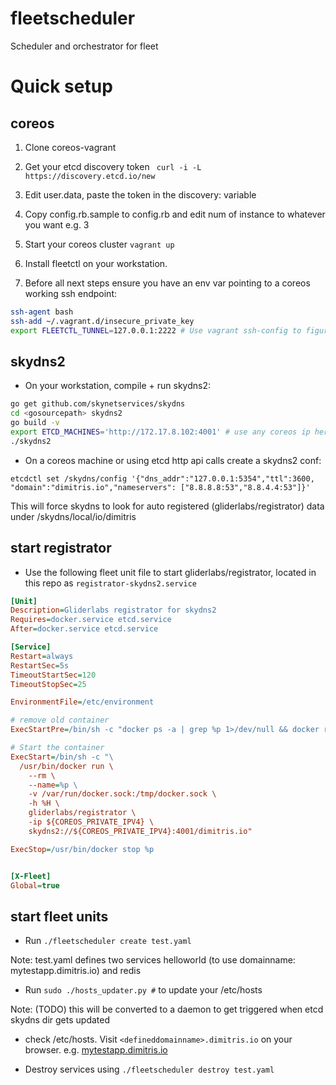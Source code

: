 # fleetscheduler
Scheduler and orchestrator for fleet

# Quick setup

## coreos

1. Clone coreos-vagrant

2. Get your etcd discovery token ` curl -i -L https://discovery.etcd.io/new`

3. Edit user.data, paste the token in the discovery: variable

4. Copy config.rb.sample to config.rb and edit num of instance to whatever you want e.g. 3

5. Start your coreos cluster `vagrant up`

6. Install fleetctl on your workstation.

7. Before all next steps ensure you have an env var pointing to a coreos working ssh endpoint:

```bash
ssh-agent bash
ssh-add ~/.vagrant.d/insecure_private_key
export FLEETCTL_TUNNEL=127.0.0.1:2222 # Use vagrant ssh-config to figure out the ip:port for any coreos vm
```

## skydns2

* On your workstation, compile + run skydns2:

```bash
go get github.com/skynetservices/skydns
cd <gosourcepath> skydns2
go build -v
export ETCD_MACHINES='http://172.17.8.102:4001' # use any coreos ip here
./skydns2
```

* On a coreos machine or using etcd http api calls create a skydns2 conf:

```
etcdctl set /skydns/config '{"dns_addr":"127.0.0.1:5354","ttl":3600, "domain":"dimitris.io","nameservers": ["8.8.8.8:53","8.8.4.4:53"]}'
```

This will force skydns to look for auto registered (gliderlabs/registrator) data under /skydns/local/io/dimitris

## start registrator

* Use the following fleet unit file to start gliderlabs/registrator, located in this repo as `registrator-skydns2.service`

```ini
[Unit]
Description=Gliderlabs registrator for skydns2
Requires=docker.service etcd.service
After=docker.service etcd.service

[Service]
Restart=always
RestartSec=5s
TimeoutStartSec=120
TimeoutStopSec=25

EnvironmentFile=/etc/environment

# remove old container
ExecStartPre=/bin/sh -c "docker ps -a | grep %p 1>/dev/null && docker rm %p || true"

# Start the container
ExecStart=/bin/sh -c "\
  /usr/bin/docker run \
    --rm \
    --name=%p \
    -v /var/run/docker.sock:/tmp/docker.sock \
    -h %H \
    gliderlabs/registrator \
    -ip ${COREOS_PRIVATE_IPV4} \
    skydns2://${COREOS_PRIVATE_IPV4}:4001/dimitris.io"

ExecStop=/usr/bin/docker stop %p


[X-Fleet]
Global=true
```

## start fleet units
* Run `./fleetscheduler create test.yaml`

Note: test.yaml defines two services helloworld (to use domainname: mytestapp.dimitris.io) and redis

* Run `sudo ./hosts_updater.py #` to update your /etc/hosts

Note: (TODO) this will be converted to a daemon to get triggered when etcd skydns dir gets updated

* check /etc/hosts. Visit `<defineddomainname>.dimitris.io` on your browser. e.g. [mytestapp.dimitris.io](http://mytestapp.dimitris.io)

* Destroy services using `./fleetscheduler destroy test.yaml`
